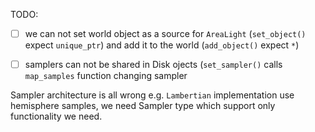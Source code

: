 TODO:
 
- [ ] we can not set world object as a source for `AreaLight` (`set_object()` expect `unique_ptr`) and add it to the world (`add_object()` expect `*`)
- [ ] samplers can not be shared in Disk ojects (`set_sampler()` calls `map_samples` function changing sampler 



Sampler architecture is all wrong e.g. `Lambertian` implementation use hemisphere samples, we need Sampler type which support only functionality we need.
